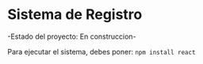<h1>Sistema de Registro</h1>

-Estado del proyecto: En construccion-

Para ejecutar el sistema, debes poner:
```npm install react```
